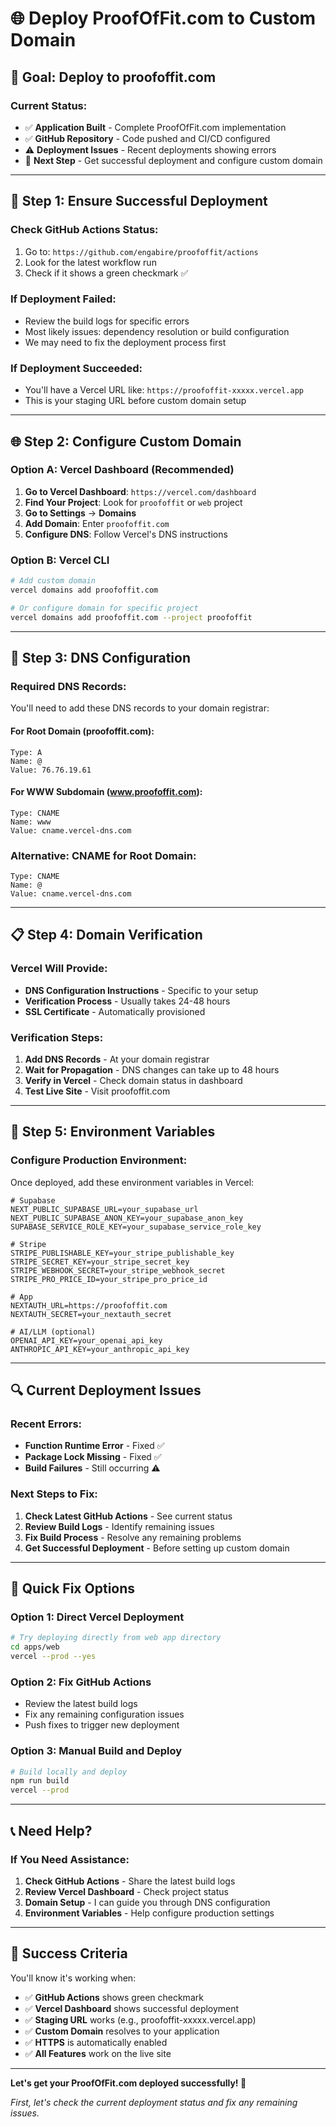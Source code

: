 # 🌐 Deploy ProofOfFit.com to Custom Domain

## 🎯 **Goal: Deploy to proofoffit.com**

### **Current Status:**
- ✅ **Application Built** - Complete ProofOfFit.com implementation
- ✅ **GitHub Repository** - Code pushed and CI/CD configured
- ⚠️ **Deployment Issues** - Recent deployments showing errors
- 🎯 **Next Step** - Get successful deployment and configure custom domain

---

## 🚀 **Step 1: Ensure Successful Deployment**

### **Check GitHub Actions Status:**
1. Go to: `https://github.com/engabire/proofoffit/actions`
2. Look for the latest workflow run
3. Check if it shows a green checkmark ✅

### **If Deployment Failed:**
- Review the build logs for specific errors
- Most likely issues: dependency resolution or build configuration
- We may need to fix the deployment process first

### **If Deployment Succeeded:**
- You'll have a Vercel URL like: `https://proofoffit-xxxxx.vercel.app`
- This is your staging URL before custom domain setup

---

## 🌐 **Step 2: Configure Custom Domain**

### **Option A: Vercel Dashboard (Recommended)**
1. **Go to Vercel Dashboard**: `https://vercel.com/dashboard`
2. **Find Your Project**: Look for `proofoffit` or `web` project
3. **Go to Settings** → **Domains**
4. **Add Domain**: Enter `proofoffit.com`
5. **Configure DNS**: Follow Vercel's DNS instructions

### **Option B: Vercel CLI**
```bash
# Add custom domain
vercel domains add proofoffit.com

# Or configure domain for specific project
vercel domains add proofoffit.com --project proofoffit
```

---

## 🔧 **Step 3: DNS Configuration**

### **Required DNS Records:**
You'll need to add these DNS records to your domain registrar:

#### **For Root Domain (proofoffit.com):**
```
Type: A
Name: @
Value: 76.76.19.61
```

#### **For WWW Subdomain (www.proofoffit.com):**
```
Type: CNAME
Name: www
Value: cname.vercel-dns.com
```

### **Alternative: CNAME for Root Domain:**
```
Type: CNAME
Name: @
Value: cname.vercel-dns.com
```

---

## 📋 **Step 4: Domain Verification**

### **Vercel Will Provide:**
- **DNS Configuration Instructions** - Specific to your setup
- **Verification Process** - Usually takes 24-48 hours
- **SSL Certificate** - Automatically provisioned

### **Verification Steps:**
1. **Add DNS Records** - At your domain registrar
2. **Wait for Propagation** - DNS changes can take up to 48 hours
3. **Verify in Vercel** - Check domain status in dashboard
4. **Test Live Site** - Visit proofoffit.com

---

## 🎯 **Step 5: Environment Variables**

### **Configure Production Environment:**
Once deployed, add these environment variables in Vercel:

```env
# Supabase
NEXT_PUBLIC_SUPABASE_URL=your_supabase_url
NEXT_PUBLIC_SUPABASE_ANON_KEY=your_supabase_anon_key
SUPABASE_SERVICE_ROLE_KEY=your_supabase_service_role_key

# Stripe
STRIPE_PUBLISHABLE_KEY=your_stripe_publishable_key
STRIPE_SECRET_KEY=your_stripe_secret_key
STRIPE_WEBHOOK_SECRET=your_stripe_webhook_secret
STRIPE_PRO_PRICE_ID=your_stripe_pro_price_id

# App
NEXTAUTH_URL=https://proofoffit.com
NEXTAUTH_SECRET=your_nextauth_secret

# AI/LLM (optional)
OPENAI_API_KEY=your_openai_api_key
ANTHROPIC_API_KEY=your_anthropic_api_key
```

---

## 🔍 **Current Deployment Issues**

### **Recent Errors:**
- **Function Runtime Error** - Fixed ✅
- **Package Lock Missing** - Fixed ✅
- **Build Failures** - Still occurring ⚠️

### **Next Steps to Fix:**
1. **Check Latest GitHub Actions** - See current status
2. **Review Build Logs** - Identify remaining issues
3. **Fix Build Process** - Resolve any remaining problems
4. **Get Successful Deployment** - Before setting up custom domain

---

## 🚀 **Quick Fix Options**

### **Option 1: Direct Vercel Deployment**
```bash
# Try deploying directly from web app directory
cd apps/web
vercel --prod --yes
```

### **Option 2: Fix GitHub Actions**
- Review the latest build logs
- Fix any remaining configuration issues
- Push fixes to trigger new deployment

### **Option 3: Manual Build and Deploy**
```bash
# Build locally and deploy
npm run build
vercel --prod
```

---

## 📞 **Need Help?**

### **If You Need Assistance:**
1. **Check GitHub Actions** - Share the latest build logs
2. **Review Vercel Dashboard** - Check project status
3. **Domain Setup** - I can guide you through DNS configuration
4. **Environment Variables** - Help configure production settings

---

## 🎯 **Success Criteria**

You'll know it's working when:
- ✅ **GitHub Actions** shows green checkmark
- ✅ **Vercel Dashboard** shows successful deployment
- ✅ **Staging URL** works (e.g., proofoffit-xxxxx.vercel.app)
- ✅ **Custom Domain** resolves to your application
- ✅ **HTTPS** is automatically enabled
- ✅ **All Features** work on the live site

---

**Let's get your ProofOfFit.com deployed successfully! 🚀**

*First, let's check the current deployment status and fix any remaining issues.*
